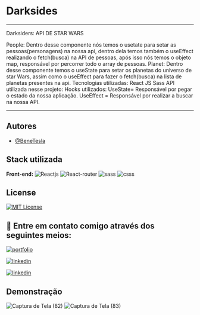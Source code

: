 
# Darksides

***** 
Darksiders:
API DE STAR WARS

People: Dentro desse componente nós temos o usetate para setar as pessoas(personagens) na nossa api, dentro dela temos também o useEffect realizando o fetch(busca) na API de pessoas, após isso nós temos o objeto map, responsável por percorrer todo o array de pessoas.
Planet: Dentro desse componente temos o useState para setar  os planetas do universo de star Wars, assim como o useEffect para fazer o fetch(busca) na lista de planetas presentes na api.
Tecnologias utilizadas:
React JS
Sass
API utilizada nesse projeto:
Hooks utilizados:
UseState= Responsável por pegar o estado da nossa aplicação.
UseEffect = Responsável por realizar a  buscar na nossa API.



*****






## Autores

- [@BeneTesla](https://github.com/benetesla)


## Stack utilizada

**Front-end:**
![Reactjs](https://img.shields.io/badge/React-20232A?style=for-the-badge&logo=react&logoColor=61DAFB)
![React-router](https://img.shields.io/badge/React_Router-CA4245?style=for-the-badge&logo=react-router&logoColor=white)
![sass](https://img.shields.io/badge/Sass-CC6699?style=for-the-badge&logo=sass&logoColor=white)
![csss](https://img.shields.io/badge/JavaScript-323330?style=for-the-badge&logo=javascript&logoColor=F7DF1E)
## License

[![MIT License](https://img.shields.io/badge/License-MIT-green.svg)](https://choosealicense.com/licenses/mit/)


## 🔗 Entre em contato comigo através dos seguintes meios:

[![portfolio](https://img.shields.io/badge/my_portfolio-000?style=for-the-badge&logo=ko-fi&logoColor=white)](https://bene-teslav1.vercel.app/)

[![linkedin](https://img.shields.io/badge/linkedin-0A66C2?style=for-the-badge&logo=linkedin&logoColor=white)](https://www.linkedin.com/in/bene-tesla/)

[![linkedin](https://img.shields.io/badge/Instagram-E4405F?style=for-the-badge&logo=instagram&logoColor=white)](https://www.instagram.com/bene_tesla/)



## Demonstração
![Captura de Tela (82)](https://user-images.githubusercontent.com/78994881/224776162-80b42a48-08b7-4bac-9835-9c2e7feded32.png)
![Captura de Tela (83)](https://user-images.githubusercontent.com/78994881/224776180-3ac0ba3a-eb4c-4c7d-b2c5-e2c8f88a379a.png)


 


